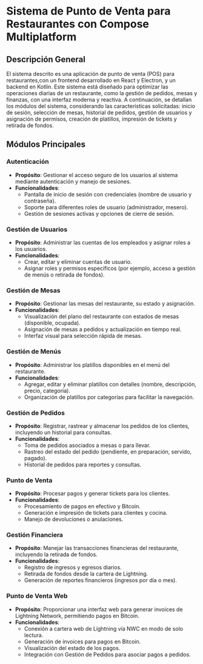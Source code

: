# Sistema de Punto de Venta para Restaurantes con Compose Multiplatform

## Descripción General

El sistema descrito es una aplicación de punto de venta (POS) para restaurantes,con un frontend desarrollado en React y Electron, y un backend en Kotlin. Este sistema está diseñado para optimizar las operaciones diarias de un restaurante, como la gestión de pedidos, mesas y finanzas, con una interfaz moderna y reactiva. A continuación, se detallan los módulos del sistema, considerando las características solicitadas: inicio de sesión, selección de mesas, historial de pedidos, gestión de usuarios y asignación de permisos, creación de platillos, impresión de tickets y retirada de fondos. 

## Módulos Principales

### Autenticación
- **Propósito**: Gestionar el acceso seguro de los usuarios al sistema mediante autenticación y manejo de sesiones.
- **Funcionalidades**:
  - Pantalla de inicio de sesión con credenciales (nombre de usuario y contraseña).
  - Soporte para diferentes roles de usuario (administrador, mesero).
  - Gestión de sesiones activas y opciones de cierre de sesión.

### Gestión de Usuarios
- **Propósito**: Administrar las cuentas de los empleados y asignar roles a los usuarios.
- **Funcionalidades**:
  - Crear, editar y eliminar cuentas de usuario.
  - Asignar roles y permisos específicos (por ejemplo, acceso a gestión de menús o retirada de fondos).

### Gestión de Mesas
- **Propósito**: Gestionar las mesas del restaurante, su estado y asignación.
- **Funcionalidades**:
  - Visualización del plano del restaurante con estados de mesas (disponible, ocupada).
  - Asignación de mesas a pedidos y actualización en tiempo real.
  - Interfaz visual para selección rápida de mesas.

### Gestión de Menús
- **Propósito**: Administrar los platillos disponibles en el menú del restaurante.
- **Funcionalidades**:
  - Agregar, editar y eliminar platillos con detalles (nombre, descripción, precio, categoría).
  - Organización de platillos por categorías para facilitar la navegación.

### Gestión de Pedidos
- **Propósito**: Registrar, rastrear y almacenar los pedidos de los clientes, incluyendo un historial para consultas.
- **Funcionalidades**:
  - Toma de pedidos asociados a mesas o para llevar.
  - Rastreo del estado del pedido (pendiente, en preparación, servido, pagado).
  - Historial de pedidos para reportes y consultas.

### Punto de Venta
- **Propósito**: Procesar pagos y generar tickets para los clientes.
- **Funcionalidades**:
  - Procesamiento de pagos en efectivo y Bitcoin.
  - Generación e impresión de tickets para clientes y cocina.
  - Manejo de devoluciones o anulaciones.

### Gestión Financiera
- **Propósito**: Manejar las transacciones financieras del restaurante, incluyendo la retirada de fondos.
- **Funcionalidades**:
  - Registro de ingresos y egresos diarios.
  - Retirada de fondos desde la cartera de Lightning.
  - Generación de reportes financieros (ingresos por día o mes).

### Punto de Venta Web
- **Propósito**: Proporcionar una interfaz web para generar invoices de Lightning Network, permitiendo pagos en Bitcoin.
- **Funcionalidades**:
  - Conexión a cartera web de Lightning vía NWC en modo de solo lectura.
  - Generación de invoices para pagos en Bitcoin.
  - Visualización del estado de los pagos.
  - Integración con Gestión de Pedidos para asociar pagos a pedidos.
